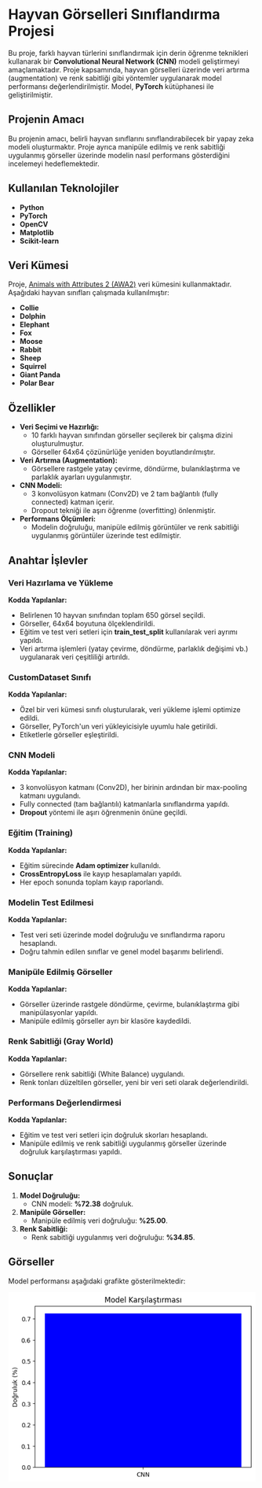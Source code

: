 # Hayvan Görselleri Sınıflandırma Projesi

Bu proje, farklı hayvan türlerini sınıflandırmak için derin öğrenme teknikleri kullanarak bir **Convolutional Neural Network (CNN)** modeli geliştirmeyi amaçlamaktadır. Proje kapsamında, hayvan görselleri üzerinde veri artırma (augmentation) ve renk sabitliği gibi yöntemler uygulanarak model performansı değerlendirilmiştir. Model, **PyTorch** kütüphanesi ile geliştirilmiştir.

## Projenin Amacı

Bu projenin amacı, belirli hayvan sınıflarını sınıflandırabilecek bir yapay zeka modeli oluşturmaktır. Proje ayrıca manipüle edilmiş ve renk sabitliği uygulanmış görseller üzerinde modelin nasıl performans gösterdiğini incelemeyi hedeflemektedir.

## Kullanılan Teknolojiler

- **Python**
- **PyTorch**
- **OpenCV**
- **Matplotlib**
- **Scikit-learn**

## Veri Kümesi

Proje, [Animals with Attributes 2 (AWA2)](https://cvml.ist.ac.at/AwA2/) veri kümesini kullanmaktadır. Aşağıdaki hayvan sınıfları çalışmada kullanılmıştır:

- **Collie**
- **Dolphin**
- **Elephant**
- **Fox**
- **Moose**
- **Rabbit**
- **Sheep**
- **Squirrel**
- **Giant Panda**
- **Polar Bear**

## Özellikler

- **Veri Seçimi ve Hazırlığı:**
  - 10 farklı hayvan sınıfından görseller seçilerek bir çalışma dizini oluşturulmuştur.
  - Görseller 64x64 çözünürlüğe yeniden boyutlandırılmıştır.
- **Veri Artırma (Augmentation):**
  - Görsellere rastgele yatay çevirme, döndürme, bulanıklaştırma ve parlaklık ayarları uygulanmıştır.
- **CNN Modeli:**
  - 3 konvolüsyon katmanı (Conv2D) ve 2 tam bağlantılı (fully connected) katman içerir.
  - Dropout tekniği ile aşırı öğrenme (overfitting) önlenmiştir.
- **Performans Ölçümleri:**
  - Modelin doğruluğu, manipüle edilmiş görüntüler ve renk sabitliği uygulanmış görüntüler üzerinde test edilmiştir.
 
## Anahtar İşlevler

### Veri Hazırlama ve Yükleme
**Kodda Yapılanlar:**
- Belirlenen 10 hayvan sınıfından toplam 650 görsel seçildi.
- Görseller, 64x64 boyutuna ölçeklendirildi.
- Eğitim ve test veri setleri için **train_test_split** kullanılarak veri ayrımı yapıldı.
- Veri artırma işlemleri (yatay çevirme, döndürme, parlaklık değişimi vb.) uygulanarak veri çeşitliliği artırıldı.

### CustomDataset Sınıfı
**Kodda Yapılanlar:**
- Özel bir veri kümesi sınıfı oluşturularak, veri yükleme işlemi optimize edildi.
- Görseller, PyTorch'un veri yükleyicisiyle uyumlu hale getirildi.
- Etiketlerle görseller eşleştirildi.

### CNN Modeli
**Kodda Yapılanlar:**
- 3 konvolüsyon katmanı (Conv2D), her birinin ardından bir max-pooling katmanı uygulandı.
- Fully connected (tam bağlantılı) katmanlarla sınıflandırma yapıldı.
- **Dropout** yöntemi ile aşırı öğrenmenin önüne geçildi.

### Eğitim (Training)
**Kodda Yapılanlar:**
- Eğitim sürecinde **Adam optimizer** kullanıldı.
- **CrossEntropyLoss** ile kayıp hesaplamaları yapıldı.
- Her epoch sonunda toplam kayıp raporlandı.

### Modelin Test Edilmesi
**Kodda Yapılanlar:**
- Test veri seti üzerinde model doğruluğu ve sınıflandırma raporu hesaplandı.
- Doğru tahmin edilen sınıflar ve genel model başarımı belirlendi.

### Manipüle Edilmiş Görseller
**Kodda Yapılanlar:**
- Görseller üzerinde rastgele döndürme, çevirme, bulanıklaştırma gibi manipülasyonlar yapıldı.
- Manipüle edilmiş görseller ayrı bir klasöre kaydedildi.

### Renk Sabitliği (Gray World)
**Kodda Yapılanlar:**
- Görsellere renk sabitliği (White Balance) uygulandı.
- Renk tonları düzeltilen görseller, yeni bir veri seti olarak değerlendirildi.

### Performans Değerlendirmesi
**Kodda Yapılanlar:**
- Eğitim ve test veri setleri için doğruluk skorları hesaplandı.
- Manipüle edilmiş ve renk sabitliği uygulanmış görseller üzerinde doğruluk karşılaştırması yapıldı.

## Sonuçlar

1. **Model Doğruluğu:**
   - CNN modeli: **%72.38** doğruluk.
2. **Manipüle Görseller:**
   - Manipüle edilmiş veri doğruluğu: **%25.00**.
3. **Renk Sabitliği:**
   - Renk sabitliği uygulanmış veri doğruluğu: **%34.85**.

## Görseller

Model performansı aşağıdaki grafikte gösterilmektedir:

![Model Karşılaştırması](./Tablo.png)

